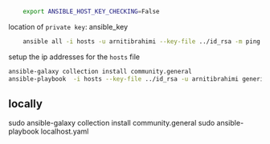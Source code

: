 ``` bash
    export ANSIBLE_HOST_KEY_CHECKING=False
```

location of `private key`: ansible_key

``` bash
    ansible all -i hosts -u arnitibrahimi --key-file ../id_rsa -m ping
```

setup the ip addresses for the `hosts` file

``` bash
ansible-galaxy collection install community.general
ansible-playbook  -i hosts --key-file ../id_rsa -u arnitibrahimi generic.yaml

```

## locally

sudo  ansible-galaxy collection install community.general
sudo  ansible-playbook localhost.yaml
